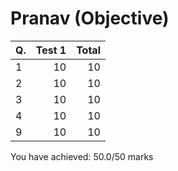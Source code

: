 Pranav (Objective)
==================
|Q. |Test 1|Total|
|:--|-----:|----:|
|1  |10    |10   |
|2  |10    |10   |
|3  |10    |10   |
|4  |10    |10   |
|9  |10    |10   |
You have achieved: 50.0/50 marks